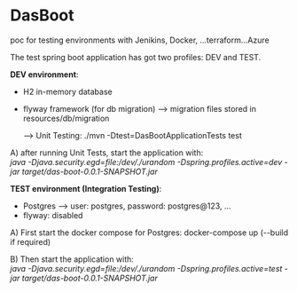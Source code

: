 # DasBoot
poc for testing environments with Jenikins, Docker, ...terraform...Azure

The test spring boot application has got two profiles: DEV and TEST.


<b>DEV environment</b>:

- H2 in-memory database
- flyway framework (for db migration) --> migration files stored in resources/db/migration


    --> Unit Testing: ./mvn -Dtest=DasBootApplicationTests test

A) after running Unit Tests, start the application with:</br>
    <i>java -Djava.security.egd=file:/dev/./urandom -Dspring.profiles.active=dev -jar target/das-boot-0.0.1-SNAPSHOT.jar</i>


<b>TEST environment (Integration Testing)</b>:

- Postgres --> user: postgres, password: postgres@123, ...
- flyway: disabled 

A) First start the docker compose for Postgres:
    docker-compose up (--build if required)

B) Then start the application with:</br> 
    <i>java -Djava.security.egd=file:/dev/./urandom -Dspring.profiles.active=test -jar target/das-boot-0.0.1-SNAPSHOT.jar</i>

